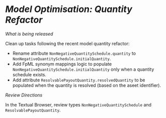 # *Model Optimisation: Quantity Refactor*

_What is being released_

Clean up tasks following the recent model quantity refactor:

- Rename attribute `NonNegativeQuantitySchedule.quantity` to `NonNegativeQuantitySchedule.initialQuantity`.
- Add FpML synonym mappings logic to populate `NonNegativeQuantitySchedule.initialQuantity` only when a quantity schedule exists.
- Add attribute `ResolvablePayoutQuantity.resolvedQuantity` to be populated when the quantity is resolved (based on the aseet identifier).

_Review Directions_

In the Textual Browser, review types `NonNegativeQuantitySchedule` and `ResolvablePayoutQuantity`. 
